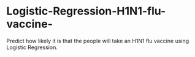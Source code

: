 # Logistic-Regression-H1N1-flu-vaccine-
Predict how likely it is that the people will take an H1N1 flu vaccine using Logistic Regression.
